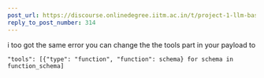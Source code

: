 ```yaml
---
post_url: https://discourse.onlinedegree.iitm.ac.in/t/project-1-llm-based-automation-agent-discussion-thread-tds-jan-2025/164277/351
reply_to_post_number: 314
---
```

i too got the same error you can change the the tools part in your payload to

```
"tools": [{"type": "function", "function": schema} for schema in function_schema]

```